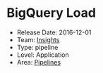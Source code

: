# BigQuery Load
* Release Date: 2016-12-01
* Team: [Insights](../teams/insights.md)
* Type: pipeline
* Level: Application
* Area: [Pipelines](../areas/pipelines.png)

